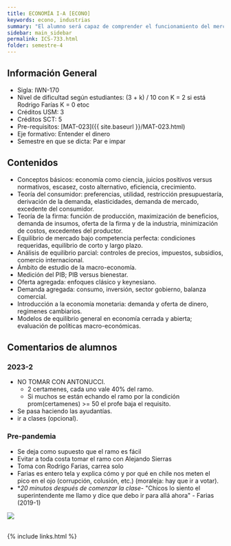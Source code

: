 ```yaml
---
title: ECONOMÍA I-A [ECONO]
keywords: econo, industrias
summary: "El alumno será capaz de comprender el funcionamiento del mercado en equilibrio parcial, con énfasis en las condiciones de competencia perfecta y en menor medida bajo condiciones de competencia imperfecta y comprender y analizar el funcionamiento de la economía a nivel agregado, a través del comportamiento de sus principales variables: producto, nivel de precios, empleo, cuentas externas, tasas de interés y tipo de cambio."
sidebar: main_sidebar
permalink: ICS-733.html
folder: semestre-4
---
```


## Información General

- Sigla: IWN-170
- Nivel de dificultad según estudiantes: (3 + k) / 10 con K = 2 si está Rodrigo Farías K = 0 etoc
- Créditos USM: 3
- Créditos SCT: 5
- Pre-requisitos: [MAT-023]({{ site.baseurl }}/MAT-023.html)
- Eje formativo: Entender el dinero
- Semestre en que se dicta: Par e impar

## Contenidos

- Conceptos básicos: economía como ciencia, juicios positivos versus normativos, escasez, costo alternativo, eficiencia, crecimiento.
- Teoría del consumidor: preferencias, utilidad, restricción presupuestaría, derivación de la demanda, elasticidades, demanda de mercado, excedente del consumidor.
- Teoría de la firma: función de producción, maximización de beneficios, demanda de insumos, oferta de la firma y de la industria, minimización de costos, excedentes del productor.
- Equilibrio de mercado bajo competencia perfecta: condiciones requeridas, equilibrio de corto y largo plazo.
- Análisis de equilibrio parcial: controles de precios, impuestos, subsidios, comercio internacional.
- Ámbito de estudio de la macro-economía.
- Medición del PIB; PIB versus bienestar.
- Oferta agregada: enfoques clásico y keynesiano.
- Demanda agregada: consumo, inversión, sector gobierno, balanza comercial.
- Introducción a la economía monetaria: demanda y oferta de dinero, regímenes cambiarios.
- Modelos de equilibrio general en economía cerrada y abierta; evaluación de políticas macro-económicas.

## Comentarios de alumnos

### 2023-2

- NO TOMAR CON ANTONUCCI.
  - 2 certamenes, cada uno vale 40% del ramo.
  - Si muchos se están echando el ramo por la condición prom(certamenes) >= 50 el profe baja el requisito.
- Se pasa haciendo las ayudantías.
- ir a clases (opcional).

### Pre-pandemia

- Se deja como supuesto que el ramo es fácil
- Evitar a toda costa tomar el ramo con Alejando Sierras
- Toma con Rodrigo Farias, carrea solo
- Farias es entero tela y explica cómo y por qué en chile nos meten el pico en el ojo (corrupción, colusión, etc.) (moraleja: hay que ir a votar).
- **20 minutos después de comenzar la clase*- "Chicos lo siento el superintendente me llamo y dice que debo ir para allá ahora" - Farias (2019-1)

<div class="text-center mb-3">
    <img src="{{ site.baseurl }}/images/semestre4/comic_sans.png">
</div><br>

{% include links.html %}
